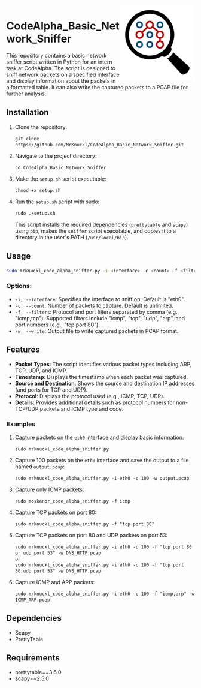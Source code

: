 <img align="right" alt="Coding" width="200" lengh="200" src="sniffer_pic.png">

# CodeAlpha_Basic_Network_Sniffer

This repository contains a basic network sniffer script written in Python for an intern task at CodeAlpha. The script is designed to sniff network packets on a specified interface and display information about the packets in a formatted table. It can also write the captured packets to a PCAP file for further analysis.
## Installation

1.  Clone the repository:
    
    ```
    git clone https://github.com/MrKnuckl/CodeAlpha_Basic_Network_Sniffer.git
    ```
    
2.  Navigate to the project directory:
    
    ```
    cd CodeAlpha_Basic_Network_Sniffer
    ```
    
3.  Make the `setup.sh` script executable:
    
    ```
    chmod +x setup.sh
    ```
    
4.  Run the `setup.sh` script with sudo:
    
    ```
    sudo ./setup.sh
    ```
    This script installs the required dependencies (`prettytable` and `scapy`) using `pip`, makes the `sniffer` script executable, and copies it to a directory in the user's PATH (`/usr/local/bin`).
    

## Usage

```bash
sudo mrknuckl_code_alpha_sniffer.py -i <interface> -c <count> -f <filters> -w <output_file>
```

### Options:

- `-i, --interface`: Specifies the interface to sniff on. Default is "eth0".
- `-c, --count`: Number of packets to capture. Default is unlimited.
- `-f, --filters`: Protocol and port filters separated by comma (e.g., "icmp,tcp"). Supported filters include "icmp", "tcp", "udp", "arp", and port numbers (e.g., "tcp port 80").
- `-w, --write`: Output file to write captured packets in PCAP format.

## Features

- **Packet Types**: The script identifies various packet types including ARP, TCP, UDP, and ICMP.
- **Timestamp**: Displays the timestamp when each packet was captured.
- **Source and Destination**: Shows the source and destination IP addresses (and ports for TCP and UDP).
- **Protocol**: Displays the protocol used (e.g., ICMP, TCP, UDP).
- **Details**: Provides additional details such as protocol numbers for non-TCP/UDP packets and ICMP type and code.

### Examples

1.  Capture packets on the `eth0` interface and display basic information:
    
    ```
    sudo mrknuckl_code_alpha_sniffer.py

    ```

2.  Capture 100 packets on the `eth0` interface and save the output to a file named `output.pcap`:
    
    ```
    sudo mrknuckl_code_alpha_sniffer.py -i eth0 -c 100 -w output.pcap
    ```
    
3.  Capture only ICMP packets:
    
    ```
    sudo moskanor_code_alpha_sniffer.py -f icmp
    ```
    
4.  Capture TCP packets on port 80:
    
    ```
    sudo mrknuckl_code_alpha_sniffer.py -f "tcp port 80"
    ```
5. Capture TCP packets on port 80 and UDP packets on port 53:
    ```
    sudo mrknuckl_code_alpha_sniffer.py -i eth0 -c 100 -f "tcp port 80 or udp port 53" -w DNS_HTTP.pcap
    or
    sudo mrknuckl_code_alpha_sniffer.py -i eth0 -c 100 -f "tcp port 80,udp port 53" -w DNS_HTTP.pcap
    ```
6. Capture ICMP and ARP packets:
   ```
   sudo mrknuckl_code_alpha_sniffer.py -i eth0 -c 100 -f "icmp,arp" -w ICMP_ARP.pcap
   ```
## Dependencies

- Scapy
- PrettyTable

## Requirements

- prettytable==3.6.0
- scapy==2.5.0
